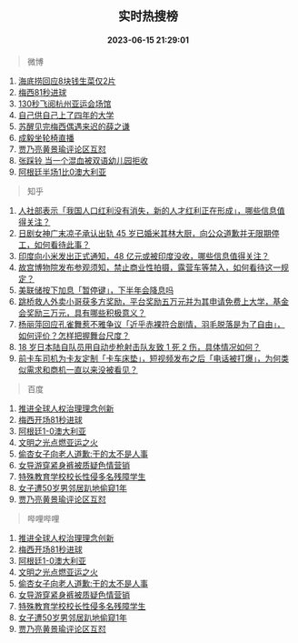 <div align="center"><h2>实时热搜榜</h2><h4>2023-06-15 21:29:01</h4></div>

> 微博  

1. [海底捞回应8块钱生菜仅2片](https://s.weibo.com/weibo?q=%23%E6%B5%B7%E5%BA%95%E6%8D%9E%E5%9B%9E%E5%BA%948%E5%9D%97%E9%92%B1%E7%94%9F%E8%8F%9C%E4%BB%852%E7%89%87%23&t=31&band_rank=1&Refer=top)<br />
2. [梅西81秒进球](https://s.weibo.com/weibo?q=%E6%A2%85%E8%A5%BF81%E7%A7%92%E8%BF%9B%E7%90%83&t=31&band_rank=2&Refer=top)<br />
3. [130秒飞阅杭州亚运会场馆](https://s.weibo.com/weibo?q=%23130%E7%A7%92%E9%A3%9E%E9%98%85%E6%9D%AD%E5%B7%9E%E4%BA%9A%E8%BF%90%E4%BC%9A%E5%9C%BA%E9%A6%86%23&t=31&band_rank=3&Refer=top)<br />
4. [自己供自己上了四年的大学](https://s.weibo.com/weibo?q=%23%E8%87%AA%E5%B7%B1%E4%BE%9B%E8%87%AA%E5%B7%B1%E4%B8%8A%E4%BA%86%E5%9B%9B%E5%B9%B4%E7%9A%84%E5%A4%A7%E5%AD%A6%23&t=31&band_rank=4&Refer=top)<br />
5. [苏醒见完梅西偶遇来迟的薛之谦](https://s.weibo.com/weibo?q=%23%E8%8B%8F%E9%86%92%E8%A7%81%E5%AE%8C%E6%A2%85%E8%A5%BF%E5%81%B6%E9%81%87%E6%9D%A5%E8%BF%9F%E7%9A%84%E8%96%9B%E4%B9%8B%E8%B0%A6%23&t=31&band_rank=5&Refer=top)<br />
6. [成毅坐轮椅直播](https://s.weibo.com/weibo?q=%23%E6%88%90%E6%AF%85%E5%9D%90%E8%BD%AE%E6%A4%85%E7%9B%B4%E6%92%AD%23&t=31&band_rank=6&Refer=top)<br />
7. [贾乃亮黄景瑜评论区互怼](https://s.weibo.com/weibo?q=%23%E8%B4%BE%E4%B9%83%E4%BA%AE%E9%BB%84%E6%99%AF%E7%91%9C%E8%AF%84%E8%AE%BA%E5%8C%BA%E4%BA%92%E6%80%BC%23&t=31&band_rank=7&Refer=top)<br />
8. [张踩铃 当一个混血被双语幼儿园拒收](https://s.weibo.com/weibo?q=%E5%BC%A0%E8%B8%A9%E9%93%83%20%E5%BD%93%E4%B8%80%E4%B8%AA%E6%B7%B7%E8%A1%80%E8%A2%AB%E5%8F%8C%E8%AF%AD%E5%B9%BC%E5%84%BF%E5%9B%AD%E6%8B%92%E6%94%B6&t=31&band_rank=8&Refer=top)<br />
9. [阿根廷半场1比0澳大利亚](https://s.weibo.com/weibo?q=%E9%98%BF%E6%A0%B9%E5%BB%B7%E5%8D%8A%E5%9C%BA1%E6%AF%940%E6%BE%B3%E5%A4%A7%E5%88%A9%E4%BA%9A&t=31&band_rank=9&Refer=top)<br />

> 知乎  

1. [人社部表示「我国人口红利没有消失，新的人才红利正在形成」，哪些信息值得关注？](https://www.zhihu.com/question/606658603)<br />
2. [日剧女神广末凉子承认出轨 45 岁已婚米其林大厨，向公众道歉并无限期停工，如何看待此事？](https://www.zhihu.com/question/606579409)<br />
3. [印度向小米发出正式通知，48 亿元或被印度没收，哪些信息值得关注？](https://www.zhihu.com/question/606368662)<br />
4. [故宫博物院发布参观须知，禁止商业性拍摄，露营车等禁入，如何看待这一规定？](https://www.zhihu.com/question/606722404)<br />
5. [美联储按下加息「暂停键」，下半年会降息吗](https://www.zhihu.com/theater/13920)<br />
6. [跳桥救人外卖小哥获多方奖励，平台奖励五万元并为其申请免费上大学，基金会奖励三万元，具有哪些积极意义？](https://www.zhihu.com/question/606578224)<br />
7. [杨丽萍回应孔雀舞惹不雅争议「近乎赤裸符合剧情，羽毛脱落是为了自由」，如何评价？怎样把握舞台尺度？](https://www.zhihu.com/question/606793449)<br />
8. [18 岁日本陆自队员用自动步枪射击队友致 1 死 2 伤，具体情况如何？](https://www.zhihu.com/question/606539482)<br />
9. [前卡车司机为卡友定制「卡车床垫」，短视频发布之后「电话被打爆」，为何类似需求和商机一直以来没被看见？](https://www.zhihu.com/question/606211544)<br />

> 百度  

1. [推进全球人权治理理念创新](https://www.baidu.com/s?wd=%E6%8E%A8%E8%BF%9B%E5%85%A8%E7%90%83%E4%BA%BA%E6%9D%83%E6%B2%BB%E7%90%86%E7%90%86%E5%BF%B5%E5%88%9B%E6%96%B0&sa=fyb_news&rsv_dl=fyb_news)<br />
2. [梅西开场81秒进球](https://www.baidu.com/s?wd=%E6%A2%85%E8%A5%BF%E5%BC%80%E5%9C%BA81%E7%A7%92%E8%BF%9B%E7%90%83&sa=fyb_news&rsv_dl=fyb_news)<br />
3. [阿根廷1-0澳大利亚](https://www.baidu.com/s?wd=%E9%98%BF%E6%A0%B9%E5%BB%B7vs%E6%BE%B3%E5%A4%A7%E5%88%A9%E4%BA%9A&sa=fyb_news&rsv_dl=fyb_news)<br />
4. [文明之光点燃亚运之火](https://www.baidu.com/s?wd=%E6%96%87%E6%98%8E%E4%B9%8B%E5%85%89%E7%82%B9%E7%87%83%E4%BA%9A%E8%BF%90%E4%B9%8B%E7%81%AB&sa=fyb_news&rsv_dl=fyb_news)<br />
5. [偷杏女子向老人道歉:干的太不是人事](https://www.baidu.com/s?wd=%E5%81%B7%E6%9D%8F%E5%A5%B3%E5%AD%90%E5%90%91%E8%80%81%E4%BA%BA%E9%81%93%E6%AD%89%3A%E5%B9%B2%E7%9A%84%E5%A4%AA%E4%B8%8D%E6%98%AF%E4%BA%BA%E4%BA%8B&sa=fyb_news&rsv_dl=fyb_news)<br />
6. [女导游穿紧身裤被质疑色情营销](https://www.baidu.com/s?wd=%E5%A5%B3%E5%AF%BC%E6%B8%B8%E7%A9%BF%E7%B4%A7%E8%BA%AB%E8%A3%A4%E8%A2%AB%E8%B4%A8%E7%96%91%E8%89%B2%E6%83%85%E8%90%A5%E9%94%80&sa=fyb_news&rsv_dl=fyb_news)<br />
7. [特殊教育学校校长性侵多名残障学生](https://www.baidu.com/s?wd=%E7%89%B9%E6%AE%8A%E6%95%99%E8%82%B2%E5%AD%A6%E6%A0%A1%E6%A0%A1%E9%95%BF%E6%80%A7%E4%BE%B5%E5%A4%9A%E5%90%8D%E6%AE%8B%E9%9A%9C%E5%AD%A6%E7%94%9F&sa=fyb_news&rsv_dl=fyb_news)<br />
8. [女子遭50岁男邻居趴地偷窥1年](https://www.baidu.com/s?wd=%E5%A5%B3%E5%AD%90%E9%81%AD50%E5%B2%81%E7%94%B7%E9%82%BB%E5%B1%85%E8%B6%B4%E5%9C%B0%E5%81%B7%E7%AA%A51%E5%B9%B4&sa=fyb_news&rsv_dl=fyb_news)<br />
9. [贾乃亮黄景瑜评论区互怼](https://www.baidu.com/s?wd=%E8%B4%BE%E4%B9%83%E4%BA%AE%E9%BB%84%E6%99%AF%E7%91%9C%E8%AF%84%E8%AE%BA%E5%8C%BA%E4%BA%92%E6%80%BC&sa=fyb_news&rsv_dl=fyb_news)<br />

> 哔哩哔哩  

1. [推进全球人权治理理念创新](https://www.baidu.com/s?wd=%E6%8E%A8%E8%BF%9B%E5%85%A8%E7%90%83%E4%BA%BA%E6%9D%83%E6%B2%BB%E7%90%86%E7%90%86%E5%BF%B5%E5%88%9B%E6%96%B0&sa=fyb_news&rsv_dl=fyb_news)<br />
2. [梅西开场81秒进球](https://www.baidu.com/s?wd=%E6%A2%85%E8%A5%BF%E5%BC%80%E5%9C%BA81%E7%A7%92%E8%BF%9B%E7%90%83&sa=fyb_news&rsv_dl=fyb_news)<br />
3. [阿根廷1-0澳大利亚](https://www.baidu.com/s?wd=%E9%98%BF%E6%A0%B9%E5%BB%B7vs%E6%BE%B3%E5%A4%A7%E5%88%A9%E4%BA%9A&sa=fyb_news&rsv_dl=fyb_news)<br />
4. [文明之光点燃亚运之火](https://www.baidu.com/s?wd=%E6%96%87%E6%98%8E%E4%B9%8B%E5%85%89%E7%82%B9%E7%87%83%E4%BA%9A%E8%BF%90%E4%B9%8B%E7%81%AB&sa=fyb_news&rsv_dl=fyb_news)<br />
5. [偷杏女子向老人道歉:干的太不是人事](https://www.baidu.com/s?wd=%E5%81%B7%E6%9D%8F%E5%A5%B3%E5%AD%90%E5%90%91%E8%80%81%E4%BA%BA%E9%81%93%E6%AD%89%3A%E5%B9%B2%E7%9A%84%E5%A4%AA%E4%B8%8D%E6%98%AF%E4%BA%BA%E4%BA%8B&sa=fyb_news&rsv_dl=fyb_news)<br />
6. [女导游穿紧身裤被质疑色情营销](https://www.baidu.com/s?wd=%E5%A5%B3%E5%AF%BC%E6%B8%B8%E7%A9%BF%E7%B4%A7%E8%BA%AB%E8%A3%A4%E8%A2%AB%E8%B4%A8%E7%96%91%E8%89%B2%E6%83%85%E8%90%A5%E9%94%80&sa=fyb_news&rsv_dl=fyb_news)<br />
7. [特殊教育学校校长性侵多名残障学生](https://www.baidu.com/s?wd=%E7%89%B9%E6%AE%8A%E6%95%99%E8%82%B2%E5%AD%A6%E6%A0%A1%E6%A0%A1%E9%95%BF%E6%80%A7%E4%BE%B5%E5%A4%9A%E5%90%8D%E6%AE%8B%E9%9A%9C%E5%AD%A6%E7%94%9F&sa=fyb_news&rsv_dl=fyb_news)<br />
8. [女子遭50岁男邻居趴地偷窥1年](https://www.baidu.com/s?wd=%E5%A5%B3%E5%AD%90%E9%81%AD50%E5%B2%81%E7%94%B7%E9%82%BB%E5%B1%85%E8%B6%B4%E5%9C%B0%E5%81%B7%E7%AA%A51%E5%B9%B4&sa=fyb_news&rsv_dl=fyb_news)<br />
9. [贾乃亮黄景瑜评论区互怼](https://www.baidu.com/s?wd=%E8%B4%BE%E4%B9%83%E4%BA%AE%E9%BB%84%E6%99%AF%E7%91%9C%E8%AF%84%E8%AE%BA%E5%8C%BA%E4%BA%92%E6%80%BC&sa=fyb_news&rsv_dl=fyb_news)<br />
